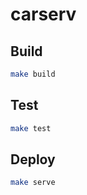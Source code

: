 # carserv


## Build

```bash
make build
```

## Test

```bash
make test
```

## Deploy

```bash
make serve
```

